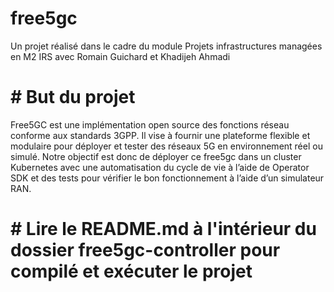 #  free5gc
Un projet réalisé dans le cadre du module Projets infrastructures managées en M2 IRS avec Romain Guichard et Khadijeh Ahmadi

# # But du projet
Free5GC est une implémentation open source des fonctions réseau conforme aux standards 3GPP. Il vise à fournir une plateforme flexible et modulaire pour déployer et tester des réseaux 5G en environnement réel ou simulé. Notre objectif est donc de déployer ce free5gc dans un cluster Kubernetes avec une automatisation du cycle de vie à l’aide de Operator SDK et des tests pour vérifier le bon fonctionnement à l’aide d’un simulateur RAN.

# # Lire le README.md à l'intérieur du dossier free5gc-controller pour compilé et exécuter le projet

